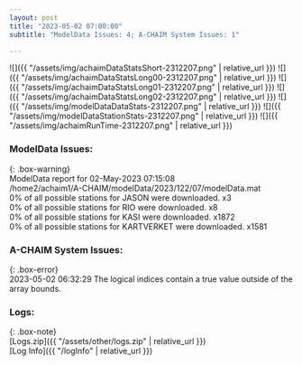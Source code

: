 ```yaml
---
layout: post
title: "2023-05-02 07:00:00"
subtitle: "ModelData Issues: 4; A-CHAIM System Issues: 1"

---
```


![]({{ "/assets/img/achaimDataStatsShort-2312207.png" | relative_url }})
![]({{ "/assets/img/achaimDataStatsLong00-2312207.png" | relative_url }})
![]({{ "/assets/img/achaimDataStatsLong01-2312207.png" | relative_url }})
![]({{ "/assets/img/achaimDataStatsLong02-2312207.png" | relative_url }})
![]({{ "/assets/img/modelDataDataStats-2312207.png" | relative_url }})
![]({{ "/assets/img/modelDataStationStats-2312207.png" | relative_url }})
![]({{ "/assets/img/achaimRunTime-2312207.png" | relative_url }})


### ModelData Issues:  
  
{: .box-warning}  
 ModelData report for 02-May-2023 07:15:08   
 /home2/achaim1/A-CHAIM/modelData/2023/122/07/modelData.mat   
 0% of all possible stations for JASON were downloaded. x3   
 0% of all possible stations for RIO were downloaded. x8   
 0% of all possible stations for KASI were downloaded. x1872   
 0% of all possible stations for KARTVERKET were downloaded. x1581   
  
### A-CHAIM System Issues:  
  
{: .box-error}  
2023-05-02 06:32:29 The logical indices contain a true value outside of the array bounds.  

### Logs:  
  
{: .box-note}  
[Logs.zip]({{ "/assets/other/logs.zip" | relative_url }})  
[Log Info]({{ "/logInfo" | relative_url }})  

